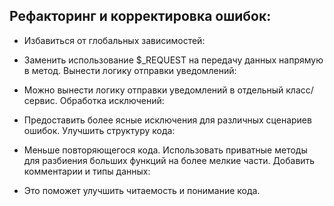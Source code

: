 ## Рефакторинг и корректировка ошибок:
* Избавиться от глобальных зависимостей:

* Заменить использование $_REQUEST на передачу данных напрямую в метод.
Вынести логику отправки уведомлений:

* Можно вынести логику отправки уведомлений в отдельный класс/сервис.
Обработка исключений:

* Предоставить более ясные исключения для различных сценариев ошибок.
Улучшить структуру кода:

* Меньше повторяющегося кода.
Использовать приватные методы для разбиения больших функций на более мелкие части.
Добавить комментарии и типы данных:

* Это поможет улучшить читаемость и понимание кода.